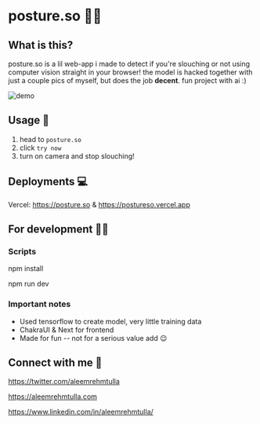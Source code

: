 # posture.so 🚶‍♂️

## What is this?

posture.so is a lil web-app i made to detect if you're slouching or not using computer vision straight in your browser! the model is hacked together with just a couple pics of myself, but does the job **decent**. fun project with ai :)

![demo](https://user-images.githubusercontent.com/60443878/171319027-ccecd6ec-90c6-409e-a973-5960bf93863a.gif)

## Usage 🤝

1. head to `posture.so`
2. click `try now`
3. turn on camera and stop slouching!

## Deployments 💻

Vercel: https://posture.so & https://postureso.vercel.app


## For development 🧑‍💻

### Scripts

npm install

npm run dev


### Important notes

- Used tensorflow to create model, very little training data
- ChakraUI & Next for frontend
- Made for fun -- not for a serious value add 😉



## Connect with me 🤗

https://twitter.com/aleemrehmtulla

https://aleemrehmtulla.com

https://www.linkedin.com/in/aleemrehmtulla/
